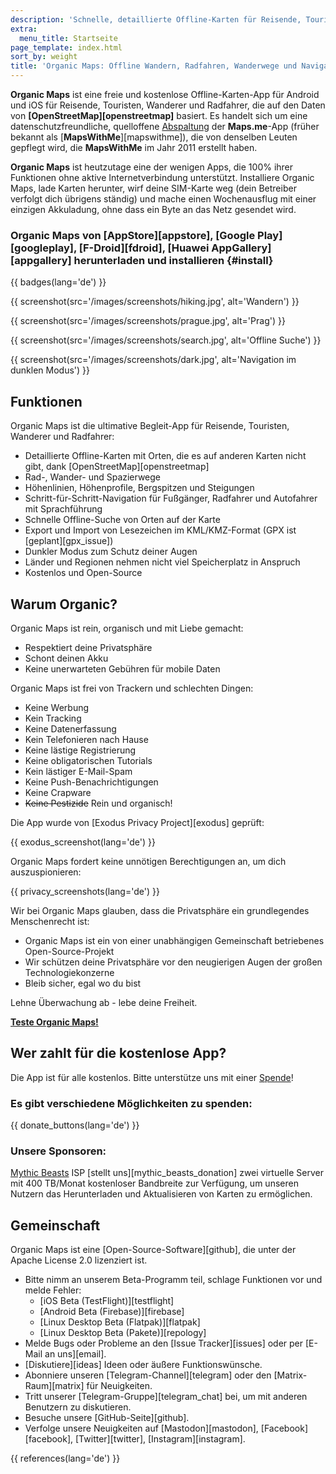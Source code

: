 ```yaml
---
description: 'Schnelle, detaillierte Offline-Karten für Reisende, Touristen, Autofahrer, Wanderer und Radfahrer, erstellt von den Gründern der MapsWithMe-App (Maps.Me).'
extra:
  menu_title: Startseite
page_template: index.html
sort_by: weight
title: 'Organic Maps: Offline Wandern, Radfahren, Wanderwege und Navigation'
---
```


**Organic Maps** ist eine freie und kostenlose Offline-Karten-App für Android und iOS für Reisende, Touristen, Wanderer und Radfahrer, die auf den Daten von **[OpenStreetMap][openstreetmap]** basiert. Es handelt sich um eine datenschutzfreundliche, quelloffene [Abspaltung][fork] der **Maps.me**-App (früher bekannt als [**MapsWithMe**][mapswithme]), die von denselben Leuten gepflegt wird, die **MapsWithMe** im Jahr 2011 erstellt haben.

**Organic Maps** ist heutzutage eine der wenigen Apps, die 100% ihrer Funktionen ohne aktive Internetverbindung unterstützt. Installiere Organic Maps, lade Karten herunter, wirf deine SIM-Karte weg (dein Betreiber verfolgt dich übrigens ständig) und mache einen Wochenausflug mit einer einzigen Akkuladung, ohne dass ein Byte an das Netz gesendet wird.

### Organic Maps von [AppStore][appstore], [Google Play][googleplay], [F-Droid][fdroid], [Huawei AppGallery][appgallery] herunterladen und installieren {#install}

{{ badges(lang='de') }}

{{ screenshot(src='/images/screenshots/hiking.jpg', alt='Wandern') }}

{{ screenshot(src='/images/screenshots/prague.jpg', alt='Prag') }}

{{ screenshot(src='/images/screenshots/search.jpg', alt='Offline Suche') }}

{{ screenshot(src='/images/screenshots/dark.jpg', alt='Navigation im dunklen
Modus') }}

## Funktionen

Organic Maps ist die ultimative Begleit-App für Reisende, Touristen,
Wanderer und Radfahrer:

- Detaillierte Offline-Karten mit Orten, die es auf anderen Karten nicht
  gibt, dank [OpenStreetMap][openstreetmap]
- Rad-, Wander- und Spazierwege
- Höhenlinien, Höhenprofile, Bergspitzen und Steigungen
- Schritt-für-Schritt-Navigation für Fußgänger, Radfahrer und Autofahrer mit
  Sprachführung
- Schnelle Offline-Suche von Orten auf der Karte
- Export und Import von Lesezeichen im KML/KMZ-Format (GPX ist
  [geplant][gpx_issue])
- Dunkler Modus zum Schutz deiner Augen
- Länder und Regionen nehmen nicht viel Speicherplatz in Anspruch
- Kostenlos und Open-Source

## Warum Organic?

Organic Maps ist rein, organisch und mit Liebe gemacht:

- Respektiert deine Privatsphäre
- Schont deinen Akku
- Keine unerwarteten Gebühren für mobile Daten

Organic Maps ist frei von Trackern und schlechten Dingen:

- Keine Werbung
- Kein Tracking
- Keine Datenerfassung
- Kein Telefonieren nach Hause
- Keine lästige Registrierung
- Keine obligatorischen Tutorials
- Kein lästiger E-Mail-Spam
- Keine Push-Benachrichtigungen
- Keine Crapware
- ~~Keine Pestizide~~ Rein und organisch!

Die App wurde von [Exodus Privacy Project][exodus] geprüft:

{{ exodus_screenshot(lang='de') }}

Organic Maps fordert keine unnötigen Berechtigungen an, um dich
auszuspionieren:

{{ privacy_screenshots(lang='de') }}

Wir bei Organic Maps glauben, dass die Privatsphäre ein grundlegendes
Menschenrecht ist:

- Organic Maps ist ein von einer unabhängigen Gemeinschaft betriebenes
  Open-Source-Projekt
- Wir schützen deine Privatsphäre vor den neugierigen Augen der großen
  Technologiekonzerne
- Bleib sicher, egal wo du bist

Lehne Überwachung ab - lebe deine Freiheit.

**[Teste Organic Maps!](#install)**

## Wer zahlt für die kostenlose App?

Die App ist für alle kostenlos. Bitte unterstütze uns mit einer
[Spende](@/donate/index.de.md)!

### Es gibt verschiedene Möglichkeiten zu spenden:

{{ donate_buttons(lang='de') }}

### Unsere Sponsoren:

[Mythic Beasts](https://www.mythic-beasts.com/) ISP [stellt
uns][mythic_beasts_donation] zwei virtuelle Server mit 400 TB/Monat
kostenloser Bandbreite zur Verfügung, um unseren Nutzern das Herunterladen
und Aktualisieren von Karten zu ermöglichen.

## Gemeinschaft

Organic Maps ist eine [Open-Source-Software][github], die unter der Apache
License 2.0 lizenziert ist.

- Bitte nimm an unserem Beta-Programm teil, schlage Funktionen vor und melde
  Fehler:
  * [iOS Beta (TestFlight)][testflight]
  * [Android Beta (Firebase)][firebase]
  * [Linux Desktop Beta (Flatpak)][flatpak]
  * [Linux Desktop Beta (Pakete)][repology]
- Melde Bugs oder Probleme an den [Issue Tracker][issues] oder per [E-Mail
  an uns][email].
- [Diskutiere][ideas] Ideen oder äußere Funktionswünsche.
- Abonniere unseren [Telegram-Channel][telegram] oder den
  [Matrix-Raum][matrix] für Neuigkeiten.
- Tritt unserer [Telegram-Gruppe][telegram_chat] bei, um mit anderen
  Benutzern zu diskutieren.
- Besuche unsere [GitHub-Seite][github].
- Verfolge unsere Neuigkeiten auf [Mastodon][mastodon],
  [Facebook][facebook], [Twitter][twitter], [Instagram][instagram].

[fork]: https://de.wikipedia.org/wiki/Abspaltung_(Softwareentwicklung)

{{ references(lang='de') }}
